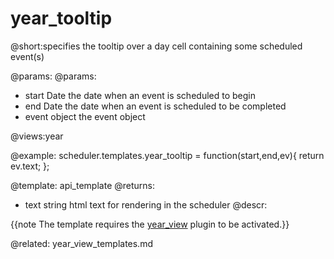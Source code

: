 year_tooltip
=============
@short:specifies the tooltip over a day cell containing some scheduled event(s)
	

@params:
@params: 
- start	Date	the date when an event is scheduled to begin
- end	Date	the date when an event is scheduled to be completed
- event	object	the event object


@views:year

@example:
scheduler.templates.year_tooltip = function(start,end,ev){
	return ev.text;
};

@template:	api_template
@returns:
- text    string     html text for rendering in the scheduler
@descr:

{{note The template requires the [year_view](extensions_list.md#year) plugin to be activated.}}

@related:
	year_view_templates.md
